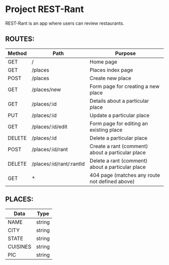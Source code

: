 # Project REST-Rant

REST-Rant is an app where users can review restaurants.

## ROUTES:

| Method    | Path                     | Purpose                                         |
|-----------|--------------------------|-------------------------------------------------|
| GET       | /                        | Home page                                       |
| GET       | /places                  | Places index page                               |
| POST      | /places                  | Create new place                                |
| GET       | /places/new              | Form page for creating a new place              |
| GET       | /places/:id              | Details about a particular place                |
| PUT       | /places/:id              | Update a particular place                       |
| GET       | /places/:id/edit         | Form page for editing an existing place         |
| DELETE    | /places/:id              | Delete a particular place                       |
| POST      | /places/:id/rant         | Create a rant (comment) about a particular place|
| DELETE    | /places/:id/rant/:rantId | Delete a rant (comment) about a particular place|
| GET       | *                        | 404 page (matches any route not defined above)  |

## PLACES:

| Data      | Type    |
|-----------|---------|
| NAME      | string  |
| CITY      | string  |
| STATE     | string  |
| CUISINES  | string  |
| PIC       | string  |

